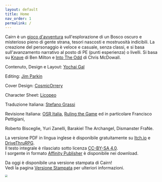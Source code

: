 ```yaml
---
layout: default
title: Home
nav_order: 1
permalink: /
---
```


Cairn è un [gioco d'avventura](http://questingblog.com/adventure-game-vs-osr) sull'esplorazione di un Bosco oscuro e misterioso pieno di gente strana, tesori nascosti e mostruosità indicibili. La creazione del personaggio è veloce e casuale, senza classi, e si basa sull'avanzamento narrativo al posto di PE (punti esperienza) o livelli. Si basa su [Knave](https://www.drivethrurpg.com/product/250888/Knave) di Ben Milton e [Into The Odd](https://chrismcdee.itch.io/electric-bastionland) di Chris McDowall.

Contenuto, Design e Layout: [Yochai Gal](https://twitter.com/yochaigal1)

Editing: [Jim Parkin](https://d66kobolds.blogspot.com/)

Cover Design: [CosmicOrrery](https://cosmicorrery.itch.io/)

Character Sheet: [Licopeo](https://www.instagram.com/licopeoart/)


Traduzione Italiana: [Stefano Grassi](https://twitter.com/FabulousFreak)

Revisione Italiana: [OSR Italia](https://www.facebook.com/groups/osritalia/), [Ruling the Game](http://t.me/osritalia) ed in particolare Francisco Pettigiani, 

Roberto Bisceglie, Yuri Zanelli, Barakiel The Archangel, Dismanster FraNe.

La versione PDF in lingua inglese è disponibile gratuitamente su [Itch.io](https://yochaigal.itch.io/cairn) e [DriveThruRPG](https://www.drivethrurpg.com/product/330809/Cairn).  
Il testo integrale è rilasciato sotto licenza [CC-BY-SA 4.0](https://creativecommons.org/licenses/by-sa/4.0/).  
I sorgente in formato [Affinity Publisher](https://affinity.serif.com/en-us/publisher/) è disponibile nei download.

Da oggi è disponibile una versione stampata di Cairn!  
Vedi la pagina [Versione Stampata](/print.md) per ulteriori informazioni.


<p></p>

<img src="https://yochaigal.github.io/cairn/img/cairn.png" style="zoom:50%;" />
